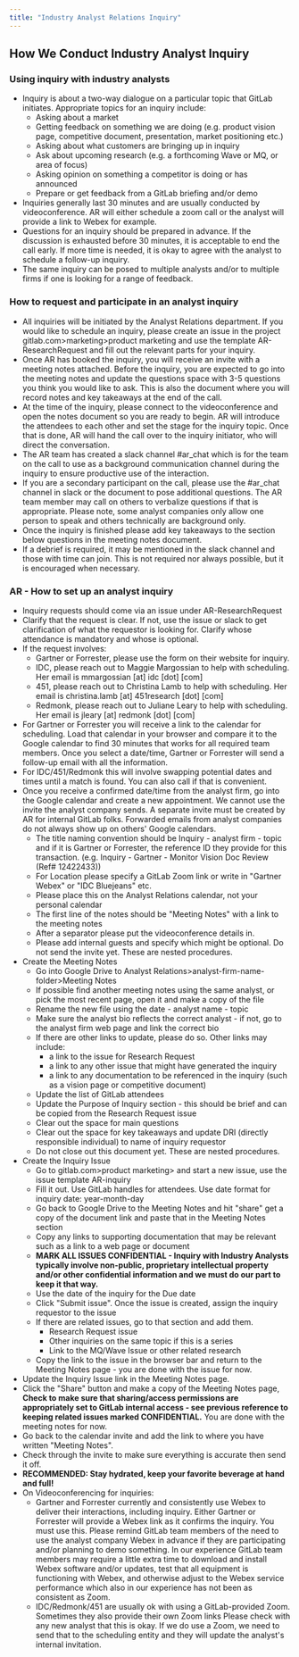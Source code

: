 ```yaml
---
title: "Industry Analyst Relations Inquiry"
---
```


## How We Conduct Industry Analyst Inquiry

### Using inquiry with industry analysts

- Inquiry is about a two-way dialogue on a particular topic that GitLab initiates. Appropriate topics for an inquiry include:
  - Asking about a market
  - Getting feedback on something we are doing (e.g. product vision page, competitive document, presentation, market positioning etc.)
  - Asking about what customers are bringing up in inquiry
  - Ask about upcoming research (e.g. a forthcoming Wave or MQ, or area of focus)
  - Asking opinion on something a competitor is doing or has announced
  - Prepare or get feedback from a GitLab briefing and/or demo
- Inquiries generally last 30 minutes and are usually conducted by videoconference. AR will either schedule a zoom call or the analyst will provide a link to Webex for example.
- Questions for an inquiry should be prepared in advance. If the discussion is exhausted before 30 minutes, it is acceptable to end the call early. If more time is needed, it is okay to agree with the analyst to schedule a follow-up inquiry.
- The same inquiry can be posed to multiple analysts and/or to multiple firms if one is looking for a range of feedback.

### How to request and participate in an analyst inquiry

- All inquiries will be initiated by the Analyst Relations department. If you would like to schedule an inquiry, please create an issue in the project gitlab.com>marketing>product marketing and use the template AR-ResearchRequest and fill out the relevant parts for your inquiry.
- Once AR has booked the inquiry, you will receive an invite with a meeting notes attached. Before the inquiry, you are expected to go into the meeting notes and update the questions space with 3-5 questions you think you would like to ask. This is also the document where you will record notes and key takeaways at the end of the call.
- At the time of the inquiry, please connect to the videoconference and open the notes document so you are ready to begin. AR will introduce the attendees to each other and set the stage for the inquiry topic. Once that is done, AR will hand the call over to the inquiry initiator, who will direct the conversation.
- The AR team has created a slack channel #ar_chat which is for the team on the call to use as a background communication channel during the inquiry to ensure productive use of the interaction.
- If you are a secondary participant on the call, please use the #ar_chat channel in slack or the document to pose additional questions. The AR team member may call on others to verbalize questions if that is appropriate.  Please note, some analyst companies only allow one person to speak and others technically are background only.
- Once the inquiry is finished please add key takeaways to the section below questions in the meeting notes document.
- If a debrief is required, it may be mentioned in the slack channel and those with time can join. This is not required nor always possible, but it is encouraged when necessary.

### AR - How to set up an analyst inquiry

- Inquiry requests should come via an issue under AR-ResearchRequest
- Clarify that the request is clear. If not, use the issue or slack to get clarification of what the requestor is looking for. Clarify whose attendance is mandatory and whose is optional.
- If the request involves:
  - Gartner or Forrester, please use the form on their website for inquiry.
  - IDC, please reach out to Maggie Margossian to help with scheduling. Her email is mmargossian [at] idc [dot] [com]
  - 451, please reach out to Christina Lamb to help with scheduling. Her email is christina.lamb [at] 451research [dot] [com]
  - Redmonk, please reach out to Juliane Leary to help with scheduling. Her email is jleary [at] redmonk [dot] [com]
- For Gartner or Forrester you will receive a link to the calendar for scheduling. Load that calendar in your browser and compare it to the Google calendar to find 30 minutes that works for all required team members. Once you select a date/time, Gartner or Forrester will send a follow-up email with all the information.
- For IDC/451/Redmonk this will involve swapping potential dates and times until a match is found. You can also call if that is convenient.
- Once you receive a confirmed date/time from the analyst firm, go into the Google calendar and create a new appointment. We cannot use the invite the analyst company sends. A separate invite must be created by AR for internal GitLab folks. Forwarded emails from analyst companies do not always show up on others' Google calendars.
  - The title naming convention should be Inquiry - analyst firm - topic and if it is Gartner or Forrester, the reference ID they provide for this transaction. (e.g. Inquiry - Gartner - Monitor Vision Doc Review (Ref# 12422433))
  - For Location please specify a GitLab Zoom link or write in "Gartner Webex" or "IDC Bluejeans" etc.
  - Please place this on the Analyst Relations calendar, not your personal calendar
  - The first line of the notes should be "Meeting Notes" with a link to the meeting notes
  - After a separator please put the videoconference details in.
  - Please add internal guests and specify which might be optional. Do not send the invite yet. These are nested procedures.
- Create the Meeting Notes
  - Go into Google Drive to Analyst Relations>analyst-firm-name-folder>Meeting Notes
  - If possible find another meeting notes using the same analyst, or pick the most recent page, open it and make a copy of the file
  - Rename the new file using the date - analyst name - topic
  - Make sure the analyst bio reflects the correct analyst - if not, go to the analyst firm web page and link the correct bio
  - If there are other links to update, please do so.  Other links may include:
    - a link to the issue for Research Request
    - a link to any other issue that might have generated the inquiry
    - a link to any documentation to be referenced in the inquiry (such as a vision page or competitive document)
  - Update the list of GitLab attendees
  - Update the Purpose of Inquiry section - this should be brief and can be copied from the Research Request issue
  - Clear out the space for main questions
  - Clear out the space for key takeaways and update DRI (directly responsible individual) to name of inquiry requestor
  - Do not close out this document yet. These are nested procedures.
- Create the Inquiry Issue
  - Go to gitlab.com>product marketing> and start a new issue, use the issue template AR-inquiry
  - Fill it out. Use GitLab handles for attendees. Use date format for inquiry date: year-month-day
  - Go back to Google Drive to the Meeting Notes and hit "share" get a copy of the document link and paste that in the Meeting Notes section
  - Copy any links to supporting documentation that may be relevant such as a link to a web page or document
  - **MARK ALL ISSUES CONFIDENTIAL - Inquiry with Industry Analysts typically involve non-public, proprietary intellectual property and/or other confidential information and we must do our part to keep it that way.**
  - Use the date of the inquiry for the Due date
  - Click "Submit issue". Once the issue is created, assign the inquiry requestor to the issue
  - If there are related issues, go to that section and add them.
    - Research Request issue
    - Other inquiries on the same topic if this is a series
    - Link to the MQ/Wave Issue or other related research
  - Copy the link to the issue in the browser bar and return to the Meeting Notes page - you are done with the issue for now.
- Update the Inquiry Issue link in the Meeting Notes page.
- Click the "Share" button and make a copy of the Meeting Notes page, **Check to make sure that sharing/access permissions are appropriately set to GitLab internal access - see previous reference to keeping related issues marked CONFIDENTIAL.** You are done with the meeting notes for now.
- Go back to the calendar invite and add the link to where you have written "Meeting Notes".
- Check through the invite to make sure everything is accurate then send it off.
- **RECOMMENDED: Stay hydrated, keep your favorite beverage at hand and full!**
- On Videoconferencing for inquiries:
  - Gartner and Forrester currently and consistently use Webex to deliver their interactions, including inquiry. Either Gartner or Forrester will provide a Webex link as it confirms the inquiry. You must use this. Please remind GitLab team members of the need to use the analyst company Webex in advance if they are participating and/or planning to demo something. In our experience GitLab team members may require a little extra time to download and install Webex software and/or updates, test that all equipment is functioning with Webex, and otherwise adjust to the Webex service performance which also in our experience has not been as consistent as Zoom.
  - IDC/Redmonk/451 are usually ok with using a GitLab-provided Zoom. Sometimes they also provide their own Zoom links Please check with any new analyst that this is okay. If we do use a Zoom, we need to send that to the scheduling entity and they will update the analyst's internal invitation.
